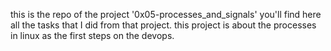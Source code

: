 this is the repo of the project '0x05-processes_and_signals' you'll find here all the tasks that I did from that project. this project is about the processes in linux as the first steps on the devops.
